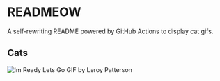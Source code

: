 # READMEOW

A self-rewriting README powered by GitHub Actions to display cat gifs.

## Cats

![Im Ready Lets Go GIF by Leroy Patterson](https://media2.giphy.com/media/CjmvTCZf2U3p09Cn0h/200.gif?cid=9acd02danrblpyi9gu5uy4ehjr2m1k7e1ct884pzcqiybfm8&ep=v1_gifs_search&rid=200.gif&ct=g)
